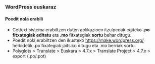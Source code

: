 ### WordPress euskaraz
#### Poedit nola erabili

- Gettext sistema erabiltzen duten aplikazioen itzulpenak egiteko **.po fitxategiak editatu** eta **.mo** fitxategiak **sortu** behar ditugu.
- Poedit nola erabiltzen den ikusteko https://make.wordpress.org/ helbidetik .po fixategiak jaitsiko ditugu eta .mo berriak sortu.
- Polyglots > Translate > Euskara > 4.7.x > Translate Project > 4.7.x > export (.po/.pot)
